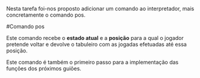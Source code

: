 Nesta tarefa foi-nos proposto adicionar um comando ao interpretador, mais concretamente o comando
pos.

#Comando pos

Este comando recebe o **estado atual** e a **posição** para a qual o jogador pretende voltar e devolve o tabuleiro
com as jogadas efetuadas até essa posição.

Este comando é também o primeiro passo para a implementação das funções dos próximos guiões.